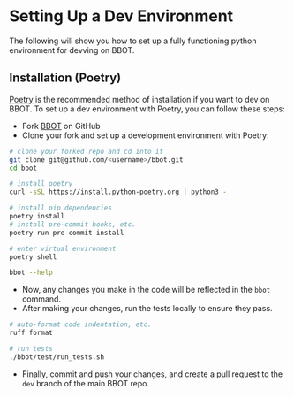 # Setting Up a Dev Environment

The following will show you how to set up a fully functioning python environment for devving on BBOT.

## Installation (Poetry)

[Poetry](https://python-poetry.org/) is the recommended method of installation if you want to dev on BBOT. To set up a dev environment with Poetry, you can follow these steps:

- Fork [BBOT](https://github.com/blacklanternsecurity/bbot) on GitHub
- Clone your fork and set up a development environment with Poetry:

```bash
# clone your forked repo and cd into it
git clone git@github.com/<username>/bbot.git
cd bbot

# install poetry
curl -sSL https://install.python-poetry.org | python3 -

# install pip dependencies
poetry install
# install pre-commit hooks, etc.
poetry run pre-commit install

# enter virtual environment
poetry shell

bbot --help
```

- Now, any changes you make in the code will be reflected in the `bbot` command.
- After making your changes, run the tests locally to ensure they pass.

```bash
# auto-format code indentation, etc.
ruff format

# run tests
./bbot/test/run_tests.sh
```

- Finally, commit and push your changes, and create a pull request to the `dev` branch of the main BBOT repo.
